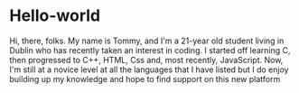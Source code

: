 # Hello-world
Hi, there, folks. My name is Tommy, and I'm a 21-year old student living in Dublin who has recently taken an interest in coding. I started off learning C, then progressed to C++, HTML, Css and, most recently, JavaScript. Now, I'm still at a novice level at all the languages that I have listed but I do enjoy building up my knowledge and hope to find support on this new platform
